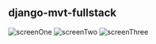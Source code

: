 <h2>django-mvt-fullstack</h2>
<img src="" alt="screenOne" />
<img src="" alt="screenTwo" />
<img src="" alt="screenThree" />
